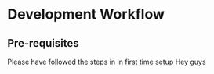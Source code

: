 # Development Workflow

## Pre-requisites

Please have followed the steps in in [first time setup](initial_setup.md)
Hey guys
